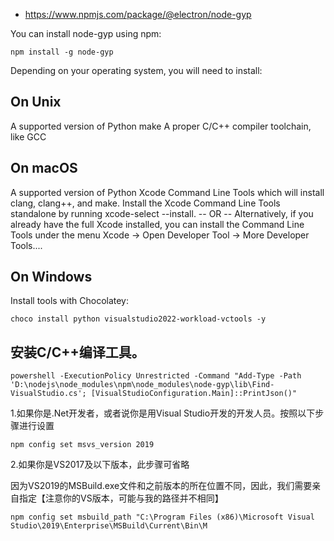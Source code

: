 - https://www.npmjs.com/package/@electron/node-gyp

You can install node-gyp using npm:
```shell
npm install -g node-gyp
```
Depending on your operating system, you will need to install:

## On Unix

A supported version of Python
make
A proper C/C++ compiler toolchain, like GCC

## On macOS

A supported version of Python
Xcode Command Line Tools which will install clang, clang++, and make.
Install the Xcode Command Line Tools standalone by running xcode-select --install. -- OR --
Alternatively, if you already have the full Xcode installed, you can install the Command Line Tools under the menu Xcode -> Open Developer Tool -> More Developer Tools....

## On Windows

Install tools with Chocolatey:
```shell
choco install python visualstudio2022-workload-vctools -y
```

## 安装C/C++编译工具。

```shell
powershell -ExecutionPolicy Unrestricted -Command "Add-Type -Path 'D:\nodejs\node_modules\npm\node_modules\node-gyp\lib\Find-VisualStudio.cs'; [VisualStudioConfiguration.Main]::PrintJson()"
```

1.如果你是.Net开发者，或者说你是用Visual Studio开发的开发人员。按照以下步骤进行设置

```shell
npm config set msvs_version 2019
```

2.如果你是VS2017及以下版本，此步骤可省略

因为VS2019的MSBuild.exe文件和之前版本的所在位置不同，因此，我们需要亲自指定【注意你的VS版本，可能与我的路径并不相同】

```shell
npm config set msbuild_path "C:\Program Files (x86)\Microsoft Visual Studio\2019\Enterprise\MSBuild\Current\Bin\M
```

